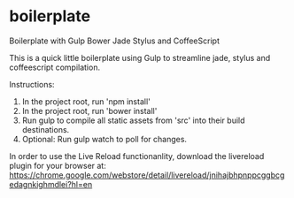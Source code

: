boilerplate
===========

Boilerplate with Gulp Bower Jade Stylus and CoffeeScript 


This is a quick little boilerplate using Gulp to streamline jade, stylus and coffeescript compilation. 

Instructions: 

1) In the project root, run 'npm install'
2) In the project root, run 'bower install'
3) Run gulp to compile all static assets from 'src' into their build destinations. 
4) Optional: Run gulp watch to poll for changes. 


In order to use the Live Reload functionanlity, download the livereload plugin for your browser at: https://chrome.google.com/webstore/detail/livereload/jnihajbhpnppcggbcgedagnkighmdlei?hl=en


